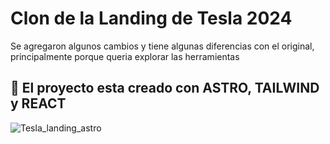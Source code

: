 # Clon de la Landing de Tesla 2024
Se agregaron algunos cambios y tiene algunas diferencias con el original, principalmente porque queria explorar las herramientas

## 🚀 El proyecto esta creado con ASTRO, TAILWIND y REACT

![Tesla_landing_astro](https://github.com/Davoliva/tesla-landing/assets/32910323/b2429ad2-d1d4-4c49-9ca6-af7212e98ab2)
